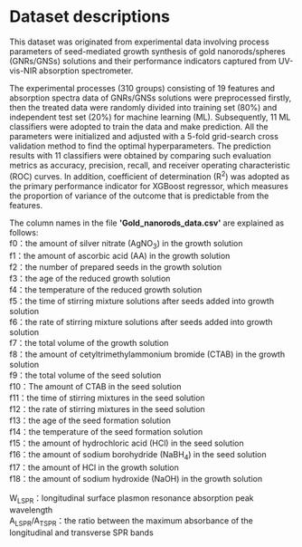 # Dataset descriptions  
This dataset was originated from experimental data involving process parameters of seed-mediated growth synthesis of gold nanorods/spheres (GNRs/GNSs) solutions and their performance indicators captured from UV-vis-NIR absorption spectrometer.  

The experimental processes (310 groups) consisting of 19 features and absorption spectra data of GNRs/GNSs solutions were preprocessed firstly, then the treated data were randomly divided into training set (80%) and independent test set (20%) for machine learning (ML). Subsequently, 11 ML classifiers were adopted to train the data and make prediction. All the parameters were initialized and adjusted with a 5-fold grid-search cross validation method to find the optimal hyperparameters. The prediction results with 11 classifiers were obtained by comparing such evaluation metrics as accuracy, precision, recall, and receiver operating characteristic (ROC) curves. In addition, coefficient of determination (R<sup>2</sup>) was adopted as the primary performance indicator for XGBoost regressor, which measures the proportion of variance of the outcome that is predictable from the features. 

The column names in the file **'Gold_nanorods_data.csv'** are explained as follows:  
f0：the amount of silver nitrate (AgNO<sub>3</sub>) in the growth solution  
f1：the amount of ascorbic acid (AA) in the growth solution  
f2：the number of prepared seeds in the growth solution  
f3：the age of the reduced growth solution  
f4：the temperature of the reduced growth solution  
f5：the time of stirring mixture solutions after seeds added into growth solution  
f6：the rate of stirring mixture solutions after seeds added into growth solution  
f7：the total volume of the growth solution  
f8：the amount of cetyltrimethylammonium bromide (CTAB) in the growth solution  
f9：the total volume of the seed solution  
f10：The amount of CTAB in the seed solution  
f11：the time of stirring mixtures in the seed solution   
f12：the rate of stirring mixtures in the seed solution  
f13：the age of the seed formation solution  
f14：the temperature of the seed formation solution  
f15：the amount of hydrochloric acid (HCl) in the seed solution  
f16：the amount of sodium borohydride (NaBH<sub>4</sub>) in the seed solution  
f17：the amount of HCl in the growth solution  
f18：the amount of sodium hydroxide (NaOH) in the growth solution  

W<sub>LSPR</sub>：longitudinal surface plasmon resonance absorption peak wavelength  
A<sub>LSPR</sub>/A<sub>TSPR</sub>：the ratio between the maximum absorbance of the longitudinal and transverse SPR bands  
 
